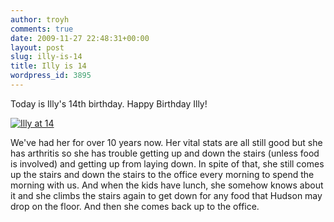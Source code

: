 ```yaml
---
author: troyh
comments: true
date: 2009-11-27 22:48:31+00:00
layout: post
slug: illy-is-14
title: Illy is 14
wordpress_id: 3895
---
```


Today is Illy's 14th birthday. Happy Birthday Illy!

[![Illy at 14](http://farm3.static.flickr.com/2753/4153660096_7208065e56.jpg)](http://www.flickr.com/photos/troyh/4153660096/)

We've had her for over 10 years now. Her vital stats are all still good but she has arthritis so she has trouble getting up and down the stairs (unless food is involved) and getting up from laying down. In spite of that, she still comes up the stairs and down the stairs to the office every morning to spend the morning with us. And when the kids have lunch, she somehow knows about it and she climbs the stairs again to get down for any food that Hudson may drop on the floor. And then she comes back up to the office.
